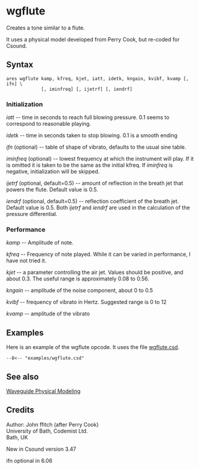 <!--
id:wgflute
category:Signal Generators:Waveguide Physical Modeling
-->
# wgflute
Creates a tone similar to a flute.

It uses a physical model developed from Perry Cook, but re-coded for Csound.

## Syntax
``` csound-orc
ares wgflute kamp, kfreq, kjet, iatt, idetk, kngain, kvibf, kvamp [, ifn] \
             [, iminfreq] [, ijetrf] [, iendrf]
```

### Initialization

_iatt_ -- time in seconds to reach full blowing pressure. 0.1 seems to correspond to reasonable playing.

_idetk_ -- time in seconds taken to stop blowing. 0.1 is a smooth ending

_ifn_ (optional) -- table of shape of vibrato, defaults to the usual sine table.

_iminfreq_ (optional) -- lowest frequency at which the instrument will play. If it is omitted it is taken to be the same as the initial kfreq. If _iminfreq_ is negative, initialization will be skipped.

_ijetrf_ (optional, default=0.5) -- amount of reflection in the breath jet that powers the flute. Default value is 0.5.

_iendrf_ (optional, default=0.5) -- reflection coefficient of the breath jet. Default value is 0.5. Both _ijetrf_ and _iendrf_ are used in the calculation of the pressure differential.

### Performance

_kamp_ -- Amplitude of note.

_kfreq_ -- Frequency of note played. While it can be varied in performance, I have not tried it.

_kjet_ -- a parameter controlling the air jet. Values should be positive, and about 0.3. The useful range is approximately 0.08 to 0.56.

_kngain_ -- amplitude of the noise component, about 0 to 0.5

_kvibf_ -- frequency of vibrato in Hertz. Suggested range is 0 to 12

_kvamp_ -- amplitude of the vibrato

## Examples

Here is an example of the wgflute opcode. It uses the file [wgflute.csd](../../examples/wgflute.csd).

``` csound-csd title="Example of the wgflute opcode." linenums="1"
--8<-- "examples/wgflute.csd"
```

## See also

[Waveguide Physical Modeling](../../siggen/wavguide)

## Credits

Author: John ffitch (after Perry Cook)<br>
University of Bath, Codemist Ltd.<br>
Bath, UK<br>

New in Csound version 3.47

ifn optional in 6.06

